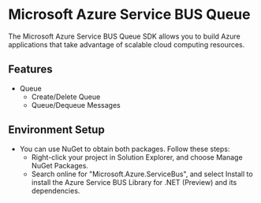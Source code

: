﻿# Microsoft Azure Service BUS Queue

The Microsoft Azure Service BUS Queue SDK allows you to build Azure applications that take advantage of scalable cloud computing resources.

## Features

- Queue
    - Create/Delete Queue
    - Queue/Dequeue Messages
    
## Environment Setup

- You can use NuGet to obtain both packages. Follow these steps:
  - Right-click your project in Solution Explorer, and choose Manage NuGet Packages.
  - Search online for "Microsoft.Azure.ServiceBus", and select Install to install the Azure Service BUS Library for .NET (Preview) and its dependencies.
